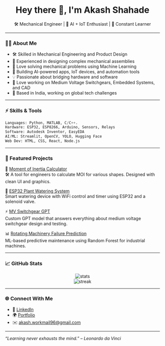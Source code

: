 <h1 align="center">Hey there 👋, I'm Akash Shahade</h1>

<p align="center">
  🛠️ Mechanical Engineer | 🤖 AI + IoT Enthusiast | 🌱 Constant Learner
</p>

---

### 👨‍💻 About Me

- 🛠️ Skilled in Mechanical Engineering and Product Design  
- 🧩 Experienced in designing complex mechanical assemblies  
- 🤖 Love solving mechanical problems using Machine Learning
- 🔧 Building AI-powered apps, IoT devices, and automation tools  
- 💡 Passionate about bridging hardware and software  
- 📐 Love working on Medium Voltage Switchgears, Embedded Systems, and CAD  
- 📍 Based in India, working on global tech challenges

---

### ⚡ Skills & Tools

```python
Languages: Python, MATLAB, C/C++.
Hardware: ESP32, ESP8266, Arduino, Sensors, Relays
Software: Autodesk Inventor, EasyEDA
AI/ML: Streamlit, OpenCV, YOLO, Hugging Face
Web Dev: HTML, CSS, React, Node.js
```

---

### 📂 Featured Projects

🚀 [Moment of Inertia Calculator](https://github.com/akashshahade/moment_of_inertia-calculator)  
🛠️ A tool for engineers to calculate MOI for various shapes. Designed with clean UI and graphics.

🌿 [ESP32 Plant Watering System](https://github.com/akashshahade/esp32-plant-watering)  
Smart watering device with WiFi control and timer using ESP32 and a solenoid valve.

⚡ [MV Switchgear GPT](https://github.com/akashshahade/mv-switchgear-gpt)  
Custom GPT model that answers everything about medium voltage switchgear design and testing.

📊 [Rotating Machinery Failure Prediction](https://github.com/akashshahade/predictive-maintenance-ml)  
ML-based predictive maintenance using Random Forest for industrial machines.

---

### 📈 GitHub Stats

<p align="center">
  <img src="https://github-readme-stats.vercel.app/api?username=akashshahade&show_icons=true&theme=radical" alt="stats" />
  <br/>
  <img src="https://github-readme-streak-stats.herokuapp.com/?user=akashshahade&theme=radical" alt="streak" />
</p>

---

### 🌐 Connect With Me

- 💼 [LinkedIn](https://linkedin.com/in/akashshahade)
- 🌍 [Portfolio](https://your-website-link.com) 
- ✉️ akash.workmail96@gmail.com

---

_“Learning never exhausts the mind.” – Leonardo da Vinci_
